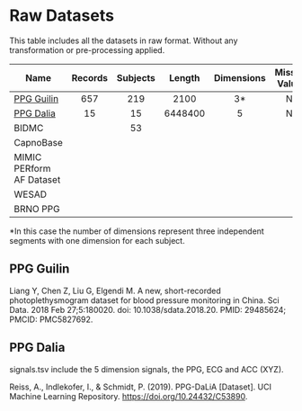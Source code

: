 
# Raw Datasets

This table includes all the datasets in raw format. Without any transformation or pre-processing applied.

|Name|Records|Subjects|Length|Dimensions|Missing Values|Metadata|Version|
|--|:--:|:--:|:--:|:--:|:--:|:--:|:--:|
|[PPG Guilin](https://drive.google.com/file/d/1J8SfMelyFFhgWfpW46gj2iFf6bgAmp7Z/view?usp=sharing)|657|219|2100|3*|No|Yes|v1.0|
|[PPG Dalia](https://drive.google.com/file/d/118aloUJGD69Hz8utf9N1Ukgpu3FLsIHE/view?usp=sharing)|15|15|6448400|5|No|Yes|v1.0|
|BIDMC||53|
|CapnoBase|
|MIMIC PERform AF Dataset|
|WESAD|
|BRNO PPG|

*In this case the number of dimensions represent three independent segments with one dimension for each subject.

## PPG Guilin

Liang Y, Chen Z, Liu G, Elgendi M. A new, short-recorded photoplethysmogram dataset for blood pressure monitoring in China. Sci Data. 2018 Feb 27;5:180020. doi: 10.1038/sdata.2018.20. PMID: 29485624; PMCID: PMC5827692.

## PPG Dalia

signals.tsv include the 5 dimension signals, the PPG, ECG and ACC (XYZ).  

Reiss, A., Indlekofer, I., & Schmidt, P. (2019). PPG-DaLiA [Dataset]. UCI Machine Learning Repository. https://doi.org/10.24432/C53890.